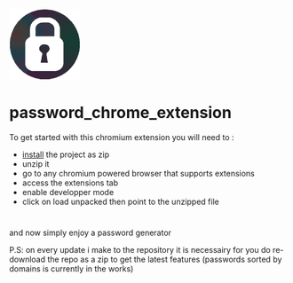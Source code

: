 ![Logo](https://github.com/scyllastrikes/password_chrome_extension/blob/main/icon.png)
# password_chrome_extension
To get started with this chromium extension you will need to :
- [install](https://github.com/scyllastrikes/password_chrome_extension/archive/refs/heads/main.zip) the project as zip 
- unzip it
- go to any chromium powered browser that supports extensions
- access the extensions tab
- enable developper mode
- click on load unpacked then point to the unzipped file
#
and now simply enjoy a password generator 

P.S: on every update i make to the repository it is necessairy for you do re-download the repo as a zip to get the latest features (passwords sorted by domains is currently in the works)
